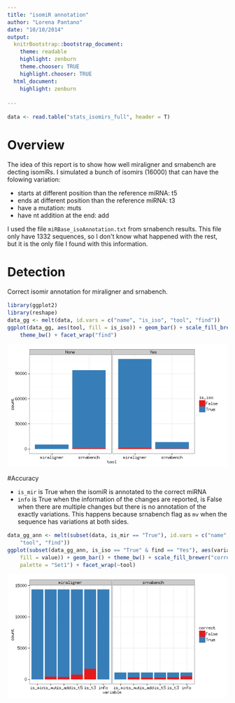 ```yaml
---
title: "isomiR annotation"
author: "Lorena Pantano"
date: "10/10/2014"
output:
  knitrBootstrap::bootstrap_document:
    theme: readable
    highlight: zenburn
    theme.chooser: TRUE
    highlight.chooser: TRUE
  html_document:
    highlight: zenburn

---
```







```r
data <- read.table("stats_isomirs_full", header = T)
```

# Overview

The idea of this report is to show how well miraligner and srnabench are decting
isomiRs. I simulated a bunch of isomirs (16000) that can have the folowing variation:

* starts at different position than the reference miRNA: t5
* ends at different position than the reference miRNA: t3
* have a mutation: muts
* have nt addition at the end: add


I used the file `miRBase_isoAnnotation.txt` from srnabench results. This file only have
1332 sequences, so I don't know what happened with the rest, but it is the only
file I found with this information.

# Detection 

Correct isomir annotation for miraligner and srnabench.


```r
library(ggplot2)
library(reshape)
data_gg <- melt(data, id.vars = c("name", "is_iso", "tool", "find"))
ggplot(data_gg, aes(tool, fill = is_iso)) + geom_bar() + scale_fill_brewer(palette = "Set1") + 
    theme_bw() + facet_wrap("find")
```

![plot of chunk iso](figure/iso-1.png) 


#Accuracy

* `is_mir` is True when the isomiR is annotated to the correct miRNA
* `info` is True when the information of the changes are reported, is False
when there are multiple changes but there is no annotation of the exactly variations.
This happens because srnabench flag as `mv` when the sequence has variations at
both sides.


```r
data_gg_ann <- melt(subset(data, is_mir == "True"), id.vars = c("name", "is_iso", 
    "tool", "find"))
ggplot(subset(data_gg_ann, is_iso == "True" & find == "Yes"), aes(variable, 
    fill = value)) + geom_bar() + theme_bw() + scale_fill_brewer("correct", 
    palette = "Set1") + facet_wrap(~tool)
```

![plot of chunk acc-iso](figure/acc-iso-1.png) 

